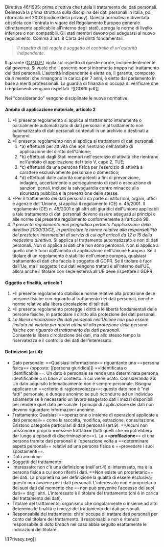 Direttiva 46/1995: prima direttiva che tutela il trattamento dei dati personali.  Delineava la prima struttura sulla disciplina dei dati personali in Italia, poi riformata nel 2003 (codice della privacy). Questa normativa è diventata obsoleta con l'entrata in vigore del Regolamento Europeo generale (direttamente applicabile all'interno degli stati), abroga le norme di livello inferiore o non compatibili. Gli stati membri devono poi adeguarsi al nuovo regolamento. 
Comma 3 art. 8 Carta dei diritti fondamentali
> *Il rispetto di tali regole è soggetto al controllo di un'autorità indipendente*. 

Il garante ([G.P.D.P.](https://www.garanteprivacy.it/)) vigila sul rispetto di queste norme, indipendentemente dal governo. Si vuole che il governo non si intrometta troppo nel trattamento dei dati personali. L'autorità indipendente è eletta da,
Il garante, composto da 4 membri che rimangono in carica per 7 anni, è eletto dal parlamento in base a meriti professionali.
La guardia di finanzia si occupa di verificare che i regolamenti vengano rispettati.
![[GDPR.pdf]]

Nei "considerando" vengono disciplinate le nuove normative.
#### Ambito di applicazione materiale, articolo 2
1. *Il presente regolamento si applica al trattamento interamente o parzialmente automatizzato di dati personali e al trattamento non automatizzato di dati personali contenuti in un archivio o destinati a figurarvi. 
2. *Il presente regolamento non si applica ai trattamenti di dati personali: 
	1. *a) effettuati per attività che non rientrano nell'ambito di applicazione del diritto dell'Unione;
	2. *b) effettuati dagli Stati membri nell'esercizio di attività che rientrano nell'ambito di applicazione del titolo V, capo 2, TUE; 
	3. *c) effettuati da una persona fisica per l'esercizio di attività a carattere esclusivamente personale o domestico; 
	4. *d) effettuati dalle autorità competenti a fini di prevenzione, indagine, accertamento o perseguimento di reati o esecuzione di sanzioni penali, incluse la salvaguardia contro minacce alla sicurezza pubblica e la prevenzione delle stesse. 
3. *Per il trattamento dei dati personali da parte di istituzioni, organi, uffici e agenzie dell'Unione, si applica il regolamento (CE) n. 45/2001. Il regolamento (CE) n. 45/2001 e gli altri atti giuridici dell'Unione applicabili a tale trattamento di dati personali devono essere adeguati ai principi e alle norme del presente regolamento conformemente all'articolo 98. 
4. *Il presente regolamento non pregiudica pertanto l'applicazione della direttiva 2000/31/CE, in particolare le norme relative alla responsabilità dei prestatori intermediari di servizi di cui agli articoli da 12 a 15 della medesima direttiva.* 
Si applica al trattamento automatizzato e non di dati personali. Non si applica ai dati che non sono personali. Non si applica a quello che è fuori dall'ambito di applicazione 
dell'Unione Europea.
Se il titolare di un regolamento è stabilito nell'unione europea, qualsiasi trattamento di dati che faccia è soggetto di GDPR. Se il titolare è fuori dall'Ue, ma il soggetto i cui dati vengono trattati è all'interno dell'UE, allora anche il titolare con sede esterna all'UE deve rispettare il GDPR.

#### Oggetto e finalità, articolo 1
1. *Il presente regolamento stabilisce norme relative alla protezione delle persone fisiche con riguardo al trattamento dei dati personali, nonché norme relative alla libera circolazione di tali dati. 
2. *Il presente regolamento protegge i diritti e le libertà fondamentali delle persone fisiche, in particolare il diritto alla protezione dei dati personali. 
3. *La libera circolazione dei dati personali nell'Unione non può essere limitata né vietata per motivi attinenti alla protezione delle persone fisiche con riguardo al trattamento dei dati personali.*  
Consente la libera circolazione dei dati, ma allo stesso tempo la riservatezza e il controllo dei dati dell'interessato.
#### Definizioni (art.4):
- Dato personale: ==Qualsiasi informazione== riguardante una ==persona fisica== (opposto: [[persona giuridica]]) ==identificata o identificabile==. Un dato è personale se rende una determinata persona identificabile o in base al contesto in cui viene usato. Considerando 26: Un dato acquisito telematicamente non è sempre personale. Bisogna applicare un ==criterio di ragionevolezza==: questo dato non è "nei fatti" personale, e dunque anonimo se può ricondurre ad un individuo solamente se è necessario un lavoro esagerato dati i mezzi disponibili per rendere quel dato personale. I principi di applicazione dei dati non devono riguardare informazioni anonime. 
- Trattamento: Qualsiasi ==operazione o insieme di operazioni applicate a dati personali== come la raccolta, modifica, estrazione, consultazione. Esistono categorie particolari di dati personali (art.9). ==Alcuni non possono== proprio ==essere trattati== (tutti quelli che ==potrebbero dar luogo a episodi di discriminazione==). La ==**profilazione**== di una persona tramite dati personali è l'operazione volta a ==determinare aspetti personali== relativi ad una persona fisica e ==prevedere i suoi spostamenti==.
- Dato anonimo:
- Soggetti del trattamento:
- Interessato: non c'è una definizione (nell'art.4) di interessato, ma è la persona fisica a cui sono riferiti i dati. ==Non esiste un proprietario== dei dati. La proprietà ha per definizione la qualità di essere esclusiva; questo non avviene per i dati personali. L'interessato non è proprietario dei suoi dati dal momento che ==non può prevenire l'accesso dei suoi dati== dagli altri. L'interessato è il titolare del trattamento (chi è in carica del trattamento dei dati).
- Titolare del trattamento: organismo che singolarmente o insieme ad altri determina le finalità e i mezzi del trattamento dei dati personali.
- Responsabile del trattamento: chi si occupa di trattare dati personali per conto del titolare del trattamento. Il responsabile non è ritenuto responsabile di *data breach* nel caso abbia seguito esattamente le indicazioni del titolare.

![[Privacy.svg]]